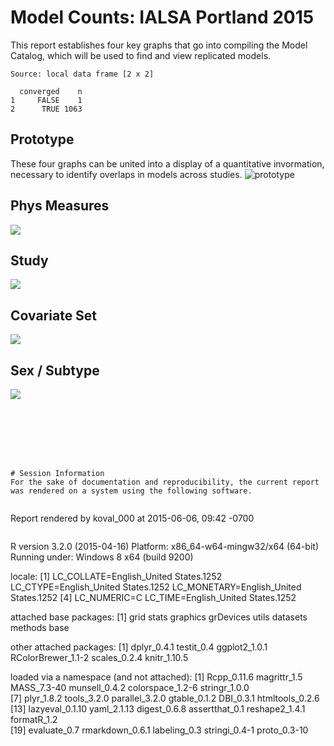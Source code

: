 # Model Counts: IALSA Portland 2015



<!--  Set the working directory to the repository's base directory; this assumes the report is nested inside of two directories.-->


<!-- Set the report-wide options, and point to the external code file. -->


<!-- Load the sources.  Suppress the output when loading sources. --> 


<!-- Load 'sourced' R files.  Suppress the output when loading packages. --> 


<!-- Load any Global functions and variables declared in the R file.  Suppress the output. --> 


<!-- Declare any global functions specific to a Rmd output.  Suppress the output. --> 


<!-- Load the datasets.   -->


<!-- Tweak the datasets.   -->


<!-- Frequency counts   -->


This report establishes four key graphs that go into compiling the Model Catalog, which will be used to find and view replicated models. 



```
Source: local data frame [2 x 2]

  converged    n
1     FALSE    1
2      TRUE 1063
```


## Prototype

These four graphs can be united into a display of a quantitative invormation, necessary to identify overlaps in models across studies.
![prototype](./figure_overlap/combine_panels-01.png)

## Phys Measures

![](figure_overlap/0_graph_phys_measure-1.png) 


## Study

![](figure_overlap/1_graph_study_name-1.png) 

## Covariate Set
![](figure_overlap/2_graph_model_type-1.png) 

## Sex / Subtype

![](figure_overlap/3_graph_subgroup-1.png) 





```







# Session Information
For the sake of documentation and reproducibility, the current report was rendered on a system using the following software.


```
Report rendered by koval_000 at 2015-06-06, 09:42 -0700
```

```
R version 3.2.0 (2015-04-16)
Platform: x86_64-w64-mingw32/x64 (64-bit)
Running under: Windows 8 x64 (build 9200)

locale:
[1] LC_COLLATE=English_United States.1252  LC_CTYPE=English_United States.1252    LC_MONETARY=English_United States.1252
[4] LC_NUMERIC=C                           LC_TIME=English_United States.1252    

attached base packages:
[1] grid      stats     graphics  grDevices utils     datasets  methods   base     

other attached packages:
[1] dplyr_0.4.1        testit_0.4         ggplot2_1.0.1      RColorBrewer_1.1-2 scales_0.2.4       knitr_1.10.5      

loaded via a namespace (and not attached):
 [1] Rcpp_0.11.6      magrittr_1.5     MASS_7.3-40      munsell_0.4.2    colorspace_1.2-6 stringr_1.0.0   
 [7] plyr_1.8.2       tools_3.2.0      parallel_3.2.0   gtable_0.1.2     DBI_0.3.1        htmltools_0.2.6 
[13] lazyeval_0.1.10  yaml_2.1.13      digest_0.6.8     assertthat_0.1   reshape2_1.4.1   formatR_1.2     
[19] evaluate_0.7     rmarkdown_0.6.1  labeling_0.3     stringi_0.4-1    proto_0.3-10    
```
